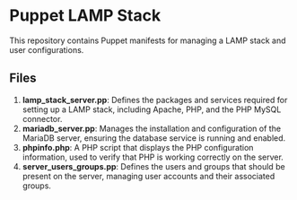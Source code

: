 # Puppet LAMP Stack

This repository contains Puppet manifests for managing a LAMP stack and user configurations.

## Files

1. **lamp_stack_server.pp**: Defines the packages and services required for setting up a LAMP stack, including Apache, PHP, and the PHP MySQL connector.
2. **mariadb_server.pp**: Manages the installation and configuration of the MariaDB server, ensuring the database service is running and enabled.
3. **phpinfo.php**: A PHP script that displays the PHP configuration information, used to verify that PHP is working correctly on the server.
4. **server_users_groups.pp**: Defines the users and groups that should be present on the server, managing user accounts and their associated groups.
